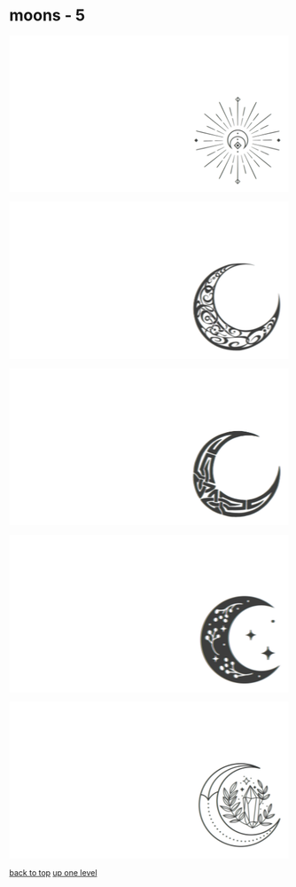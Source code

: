 # moons - 5
[![esoteric_moon_artstudiodesignsvg.png](/terminal/chromatic%20aberration/little/moons/esoteric_moon_artstudiodesignsvg.png "esoteric_moon_artstudiodesignsvg.png")](/terminal/chromatic%20aberration/little/moons/esoteric_moon_artstudiodesignsvg.png)

[![moon_1.png](/terminal/chromatic%20aberration/little/moons/moon_1.png "moon_1.png")](/terminal/chromatic%20aberration/little/moons/moon_1.png)

[![moon_2.png](/terminal/chromatic%20aberration/little/moons/moon_2.png "moon_2.png")](/terminal/chromatic%20aberration/little/moons/moon_2.png)

[![moon_buds_artstudiodesignsvg.png](/terminal/chromatic%20aberration/little/moons/moon_buds_artstudiodesignsvg.png "moon_buds_artstudiodesignsvg.png")](/terminal/chromatic%20aberration/little/moons/moon_buds_artstudiodesignsvg.png)

[![moon_crystals_artstudiodesignsvg.png](/terminal/chromatic%20aberration/little/moons/moon_crystals_artstudiodesignsvg.png "moon_crystals_artstudiodesignsvg.png")](/terminal/chromatic%20aberration/little/moons/moon_crystals_artstudiodesignsvg.png)



[back to top](#)
[up one level](/terminal/chromatic%20aberration/little/README.MD)
